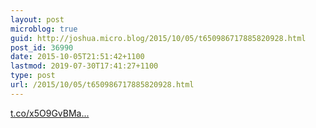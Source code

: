 ```yaml
---
layout: post
microblog: true
guid: http://joshua.micro.blog/2015/10/05/t650986717885820928.html
post_id: 36990
date: 2015-10-05T21:51:42+1100
lastmod: 2019-07-30T17:41:27+1100
type: post
url: /2015/10/05/t650986717885820928.html
---
```

[t.co/x5O9GvBMa...](http://t.co/x5O9GvBMa1)
